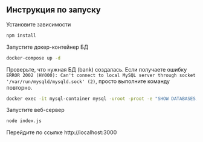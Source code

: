 ## Инструкция по запуску

Установите зависимости
```sh
npm install
```
Запустите докер-контейнер БД
```sh
docker-compose up -d
```
Проверьте, что нужная БД (bank) создалась. Если получаете ошибку `ERROR 2002 (HY000): Can't connect to local MySQL server through socket '/var/run/mysqld/mysqld.sock' (2)`, просто выполните команду повторно.
```sh
docker exec -it mysql-container mysql -uroot -proot -e "SHOW DATABASES;"
```
Запустите веб-сервер
```sh
node index.js
```
Перейдите по ссылке http://localhost:3000
